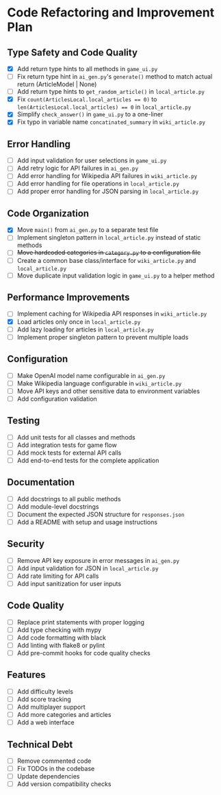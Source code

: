 # Code Refactoring and Improvement Plan

## Type Safety and Code Quality
- [x] Add return type hints to all methods in `game_ui.py`
- [ ] Fix return type hint in `ai_gen.py`'s `generate()` method to match actual return (ArticleModel | None)
- [ ] Add return type hints to `get_random_article()` in `local_article.py`
- [x] Fix `count(ArticlesLocal.local_articles == 0)` to `len(ArticlesLocal.local_articles) == 0` in `local_article.py`
- [x] Simplify `check_answer()` in `game_ui.py` to a one-liner
- [x] Fix typo in variable name `concatinated_summary` in `wiki_article.py`

## Error Handling
- [ ] Add input validation for user selections in `game_ui.py`
- [ ] Add retry logic for API failures in `ai_gen.py`
- [ ] Add error handling for Wikipedia API failures in `wiki_article.py`
- [ ] Add error handling for file operations in `local_article.py`
- [ ] Add proper error handling for JSON parsing in `local_article.py`

## Code Organization
- [x] Move `main()` from `ai_gen.py` to a separate test file
- [ ] Implement singleton pattern in `local_article.py` instead of static methods
- [ ] ~~Move hardcoded categories in `category.py` to a configuration file~~
- [ ] Create a common base class/interface for `wiki_article.py` and `local_article.py`
- [ ] Move duplicate input validation logic in `game_ui.py` to a helper method

## Performance Improvements
- [ ] Implement caching for Wikipedia API responses in `wiki_article.py`
- [x] Load articles only once in `local_article.py`
- [ ] Add lazy loading for articles in `local_article.py`
- [ ] Implement proper singleton pattern to prevent multiple loads

## Configuration
- [ ] Make OpenAI model name configurable in `ai_gen.py`
- [ ] Make Wikipedia language configurable in `wiki_article.py`
- [ ] Move API keys and other sensitive data to environment variables
- [ ] Add configuration validation

## Testing
- [ ] Add unit tests for all classes and methods
- [ ] Add integration tests for game flow
- [ ] Add mock tests for external API calls
- [ ] Add end-to-end tests for the complete application

## Documentation
- [ ] Add docstrings to all public methods
- [ ] Add module-level docstrings
- [ ] Document the expected JSON structure for `responses.json`
- [ ] Add a README with setup and usage instructions

## Security
- [ ] Remove API key exposure in error messages in `ai_gen.py`
- [ ] Add input validation for JSON in `local_article.py`
- [ ] Add rate limiting for API calls
- [ ] Add input sanitization for user inputs

## Code Quality
- [ ] Replace print statements with proper logging
- [ ] Add type checking with mypy
- [ ] Add code formatting with black
- [ ] Add linting with flake8 or pylint
- [ ] Add pre-commit hooks for code quality checks

## Features
- [ ] Add difficulty levels
- [ ] Add score tracking
- [ ] Add multiplayer support
- [ ] Add more categories and articles
- [ ] Add a web interface

## Technical Debt
- [ ] Remove commented code
- [ ] Fix TODOs in the codebase
- [ ] Update dependencies
- [ ] Add version compatibility checks
